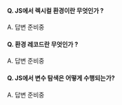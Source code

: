 #### Q. JS에서 렉시컬 환경이란 무엇인가 ?

A. 답변 준비중

#### Q. 환경 레코드란 무엇인가 ?

A. 답변 준비중

#### Q. JS에서 변수 탐색은 어떻게 수행되는가?

A. 답변 준비중